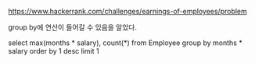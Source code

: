 https://www.hackerrank.com/challenges/earnings-of-employees/problem

group by에 연산이 들어갈 수 있음을 알았다.

select max(months * salary), count(*)
from Employee
group by months * salary
order by 1 desc
limit 1
